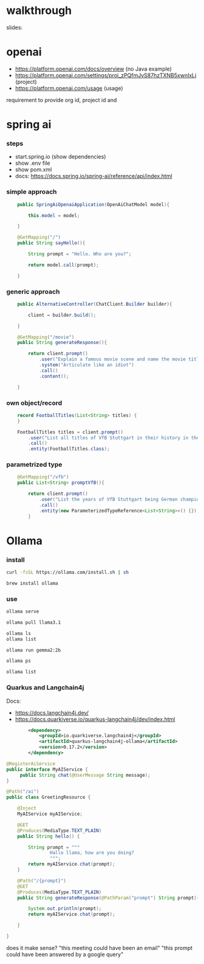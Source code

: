 # walkthrough

slides: 

# openai

- https://platform.openai.com/docs/overview (no Java example)
- https://platform.openai.com/settings/proj_zPQfmJvS87hzTXNB5xwnIxLj (project)
- https://platform.openai.com/usage (usage)

requirement to provide org id, project id and 

# spring ai

### steps

- start.spring.io (show dependencies)
- show .env file
- show pom.xml
- docs: https://docs.spring.io/spring-ai/reference/api/index.html

### simple approach

```Java
	public SpringAiOpenaiApplication(OpenAiChatModel model){

		this.model = model;

	}

	@GetMapping("/")
	public String sayHello(){

		String prompt = "Hello. Who are you?";

		return model.call(prompt);

	}
```

### generic approach

```Java
    public AlternativeController(ChatClient.Builder builder){

        client = builder.build();

    }

    @GetMapping("/movie")
    public String generateResponse(){

        return client.prompt()
            .user("Explain a famous movie scene and name the movie title and year")
            .system("Articulate like an idiot")
            .call()
            .content();

    }
```

### own object/record

```Java
    record FootballTitles(List<String> titles) {
    }

    FootballTitles titles = client.prompt()
        .user("List all titles of VfB Stuttgart in their history in the form title and year")
        .call()
        .entity(FootballTitles.class);
```

### parametrized type

```Java
    @GetMapping("/vfb")
    public List<String> promptVfB(){

        return client.prompt()
            .user("List the years of VfB Stuttgart being German champion")
            .call()
            .entity(new ParameterizedTypeReference<List<String>>() {});
        }
```

# Ollama

### install

```bash
curl -fsSL https://ollama.com/install.sh | sh

brew install ollama
````

### use

```bash
ollama serve

ollama pull llama3.1

ollama ls 
ollama list

ollama run gemma2:2b

ollama ps

ollama list
```

### Quarkus and Langchain4j

Docs:
- https://docs.langchain4j.dev/
- https://docs.quarkiverse.io/quarkus-langchain4j/dev/index.html

```xml
        <dependency>
            <groupId>io.quarkiverse.langchain4j</groupId>
            <artifactId>quarkus-langchain4j-ollama</artifactId>
            <version>0.17.2</version>
        </dependency>
```

```java
@RegisterAiService
public interface MyAIService {
     public String chat(@UserMessage String message);   
} 
```

```java
@Path("/ai")
public class GreetingResource {

    @Inject
    MyAIService myAIService;

    @GET
    @Produces(MediaType.TEXT_PLAIN)
    public String hello() {

        String prompt = """
                Hallo llama, how are you doing?
                """;
        return myAIService.chat(prompt);
    }

    @Path("/{prompt}")
    @GET
    @Produces(MediaType.TEXT_PLAIN)
    public String generateResponse(@PathParam("prompt") String prompt){

        System.out.println(prompt);
        return myAIService.chat(prompt);

    }

}
```



does it make sense?
"this meeting could have been an email"
"this prompt could have been answered by a google query"